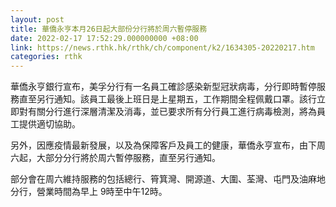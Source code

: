 ```yaml
---
layout: post
title: 華僑永亨本月26日起大部份分行將於周六暫停服務
date: 2022-02-17 17:52:29.000000000 +08:00
link: https://news.rthk.hk/rthk/ch/component/k2/1634305-20220217.htm
categories: rthk
---
```


華僑永亨銀行宣布，美孚分行有一名員工確診感染新型冠狀病毒，分行即時暫停服務直至另行通知。該員工最後上班日是上星期五，工作期間全程佩戴口罩。該行立即對有關分行進行深層清潔及消毒，並已要求所有分行員工進行病毒檢測，將為員工提供適切協助。
 
另外，因應疫情最新發展，以及為保障客戶及員工的健康，華僑永亨宣布，由下周六起，大部分分行將於周六暫停服務，直至另行通知。

部分會在周六維持服務的包括總行、筲箕灣、開源道、大圍、荃灣、屯門及油麻地分行，營業時間為早上 9時至中午12時。
